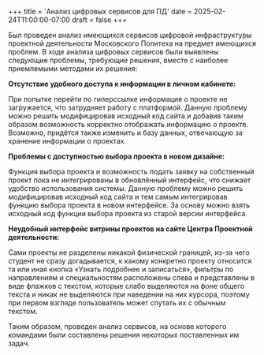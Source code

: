 +++
title = 'Анализ цифровых сервисов для ПД'
date = 2025-02-24T11:00:00-07:00
draft = false
+++

Был проведен анализ имеющихся сервисов цифровой инфраструктуры проектной деятельности Московского Политеха на предмет имеющихся проблем. В ходе анализа цифровых сервисов были выявлены следующие проблемы, требующие решения, вместе с наиболее приемлемыми методами их решения:

**Отсутствие удобного доступа к информации в личном кабинете:**

При попытке перейти по гиперссылке информация о проекте не загружается, что затрудняет работу с платформой. Данную проблему можно решить модифицировав исходный код сайта и добавив таким образом возможность корректно отображать информацию о проекте.
Возможно, придётся также изменить и базу данных, отвечающую за хранение информации о проектах.

**Проблемы с доступностью выбора проекта в новом дизайне:**

Функция выбора проекта и возможность подать заявку на собственный проект пока не интегрированы в обновлённый интерфейс, что снижает удобство использования системы. Данную проблему можно решить модифицировав исходный код сайта и тем самым интегрировав функцию выбора проекта в новом интерфейсе. За основу можно взять исходный код функции выбора проекта из старой версии интерфейса.

**Неудобный интерфейс витрины проектов на сайте Центра Проектной деятельности:**

Сами проекты не разделены никакой физической границей, из-за чего студент не сразу догадывается, к какому конкретно проекту относится та или иная кнопка «Узнать подробнее и записаться», фильтры по направлениям и специальностям расположены слева и представлены в виде флажков с текстом, которые слабо выделяются на фоне общего текста и никак не выделяются при наведении на них курсора, поэтому при первом взгляде пользователь может спутать их с обычным текстом.

Таким образом, проведен анализ сервисов, на основе которого командами были составлены решения некоторых поставленных им задач.
